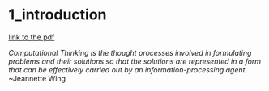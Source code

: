 # 1_introduction

[link to the pdf](https://learningcentral.cf.ac.uk/bbcswebdav/pid-4448637-dt-content-rid-7827944_2/courses/1718-CM6114/1_Introduction.pdf)

*Computational Thinking is the thought processes involved in formulating problems and their
solutions so that the solutions are represented in a form that can be effectively carried
out by an information-processing agent.*
~Jeannette Wing
